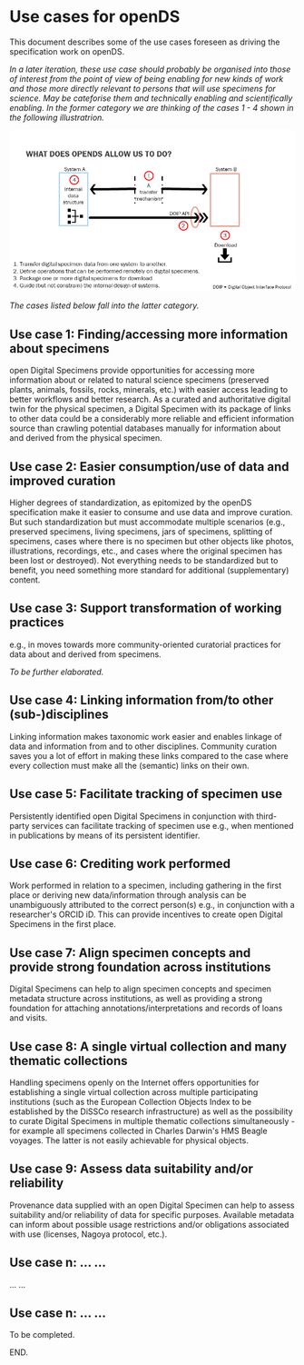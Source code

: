 # Use cases for openDS 

This document describes some of the use cases foreseen as driving the specification work on openDS.

*In a later iteration, these use case should probably be organised into those of interest from the point of view of being enabling for new kinds of work and those more directly relevant to persons that will use specimens for science. May be cateforise them and technically enabling and scientifically enabling. In the former category we are thinking of the cases 1 - 4 shown in the following illustratrion.* 

![](technical-cases.png)

*The cases listed below fall into the latter category.*

## Use case 1: Finding/accessing more information about specimens

open Digital Specimens provide opportunities for accessing more information about or related to natural science specimens (preserved plants, animals, fossils, rocks, minerals, etc.) with easier access leading to better workflows and better research. As a curated and authoritative digital twin for the physical specimen, a Digital Specimen with its package of links to other data could be a considerably more reliable and efficient information source than crawling potential databases manually for information about and derived from the physical specimen.

## Use case 2: Easier consumption/use of data and improved curation

Higher degrees of standardization, as epitomized by the openDS specification make it easier to consume and use data and improve curation. But such standardization but must accommodate multiple scenarios (e.g., preserved specimens, living specimens, jars of specimens, splitting of specimens, cases where there is no specimen but other objects like photos, illustrations, recordings, etc., and cases where the original specimen has been lost or destroyed). Not everything needs to be standardized but to benefit, you need something more standard for additional (supplementary) content.

## Use case 3: Support transformation of working practices

e.g., in moves towards more community-oriented curatorial practices for data about and derived from specimens.

*To be further elaborated.*

## Use case 4: Linking information from/to other (sub-)disciplines

Linking information makes taxonomic work easier and enables linkage of data and information from and to other disciplines. Community curation saves you a lot of effort in making these links compared to the case where every collection must make all the (semantic) links on their own.

## Use case 5: Facilitate tracking of specimen use

Persistently identified open Digital Specimens in conjunction with third-party services can facilitate tracking of specimen use e.g., when mentioned in publications by means of its persistent identifier.

## Use case 6: Crediting work performed
Work performed in relation to a specimen, including gathering in the first place or deriving new data/information through analysis can be unambiguously attributed to the correct person(s) e.g., in conjunction with a researcher's ORCID iD. This can  provide incentives to create open Digital Specimens in the first place.

## Use case 7: Align specimen concepts and provide strong foundation across institutions

Digital Specimens can help to align specimen concepts and specimen metadata structure across institutions, as well as providing a strong foundation for attaching annotations/interpretations and records of loans and visits.

## Use case 8: A single virtual collection and many thematic collections

Handling specimens openly on the Internet offers opportunities for establishing a single virtual collection across multiple participating institutions (such as the European Collection Objects Index to be established by the DiSSCo research infrastructure) as well as the possibility to curate Digital Specimens in multiple thematic collections simultaneously - for example all specimens collected in Charles Darwin's HMS Beagle voyages. The latter is not easily achievable for physical objects.

## Use case 9: Assess data suitability and/or reliability
Provenance data supplied with an open Digital Specimen can help to assess suitability and/or reliability of data for specific purposes. Available metadata can inform about possible usage restrictions and/or obligations associated with use (licenses, Nagoya protocol, etc.).

## Use case n: ... ...

... ... 

## Use case n: ... ...

To be completed. 



END.